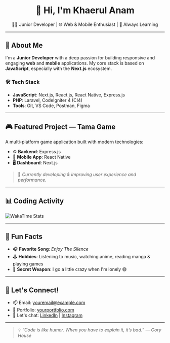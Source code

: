 <h1 align="center">👋 Hi, I'm Khaerul Anam</h1>

<p align="center">
  🧑‍💻 Junior Developer | 🌐 Web & Mobile Enthusiast | 🎯 Always Learning
</p>

---

## 🚀 About Me

I'm a **Junior Developer** with a deep passion for building responsive and engaging **web** and **mobile** applications. My core stack is based on **JavaScript**, especially with the **Next.js** ecosystem.

### 🛠️ Tech Stack

- **JavaScript**: Next.js, React.js, React Native, Express.js
- **PHP**: Laravel, CodeIgniter 4 (CI4)
- **Tools**: Git, VS Code, Postman, Figma

---

## 🎮 Featured Project — Tama Game

A multi-platform game application built with modern technologies:

- ⚙️ **Backend**: Express.js  
- 📱 **Mobile App**: React Native  
- 🖥️ **Dashboard**: Next.js  

> 🚧 *Currently developing & improving user experience and performance.*

---

## 📊 Coding Activity

<!-- WakaTime Stats -->
![WakaTime Stats](https://github-readme-stats.vercel.app/api/wakatime?username=khaerulanam&layout=compact&hide_title=true&langs_count=6&bg_color=0d1117&text_color=ffffff)

---

## 🤹 Fun Facts

- 🎧 **Favorite Song**: *Enjoy The Silence*
- 🕹️ **Hobbies**: Listening to music, watching anime, reading manga & playing games
- 🤫 **Secret Weapon**: I go a little crazy when I'm lonely 😄

---

## 🔗 Let's Connect!

- 📫 Email: [youremail@example.com](mailto:youremail@example.com)  
- 💼 Portfolio: [yourportfolio.com](https://yourportfolio.com)  
- 💬 Let's chat: [LinkedIn](https://linkedin.com/in/yourprofile) | [Instagram](https://instagram.com/yourusername)

---

> 💡 *“Code is like humor. When you have to explain it, it’s bad.” — Cory House*

